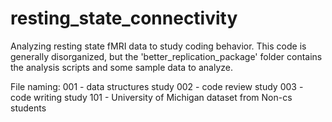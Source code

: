 # resting_state_connectivity
Analyzing resting state fMRI data to study coding behavior. This code is generally disorganized, but the 'better_replication_package' folder contains the analysis scripts and some sample data to analyze. 


File naming:
001 - data structures study
002 - code review study
003 - code writing study
101 - University of Michigan dataset from Non-cs students

